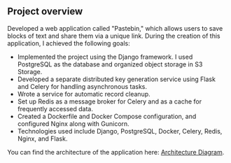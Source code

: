 ## Project overview
Developed a web application called "Pastebin," which allows users to save blocks of text and share them via a unique link. During the creation of this application, I achieved the following goals:

- Implemented the project using the Django framework. I used PostgreSQL as the database and organized object storage in S3 Storage.
- Developed a separate distributed key generation service using Flask and Celery for handling asynchronous tasks.
- Wrote a service for automatic record cleanup.
- Set up Redis as a message broker for Celery and as a cache for frequently accessed data.
- Created a Dockerfile and Docker Compose configuration, and configured Nginx along with Gunicorn.
- Technologies used include Django, PostgreSQL, Docker, Celery, Redis, Nginx, and Flask.

You can find the architecture of the application here: [Architecture Diagram](https://miro.com/app/board/uXjVKuXjHlw=/).
